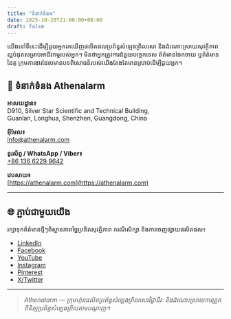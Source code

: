 ```yaml
---
title: "ទំនាក់ទំនង"
date: 2025-10-20T21:00:00+08:00
draft: false
---
```


យើងនៅទីនេះដើម្បីជួយអ្នករកឃើញផលិតផលប្រព័ន្ធសំឡេងព្រិលសោ និងដំណោះស្រាយសុវត្ថិភាពល្អបំផុតសម្រាប់អាជីវកម្មរបស់អ្នក។ មិនថាអ្នកត្រូវការជំនួយបច្ចេកទេស ព័ត៌មានចែកចាយ ឬព័ត៌មានដៃគូ ក្រុមការងារដែលមានបទពិសោធន៍របស់យើងតែងតែមានស្រាប់ដើម្បីជួយអ្នក។

## 📍 ទំនាក់ទំនង Athenalarm

**អាសយដ្ឋាន៖**  
D910, Silver Star Scientific and Technical Building,  
Guanlan, Longhua, Shenzhen, Guangdong, China  

**អ៊ីមែល៖**  
[info@athenalarm.com](mailto:info@athenalarm.com)

**ទូរស័ព្ទ / WhatsApp / Viber៖**  
[+86 136 6229 9642](https://api.whatsapp.com/send?phone=8613662299642)

**វេបសាយ៖**  
[https://athenalarm.com](https://athenalarm.com)

---

## 🌐 ភ្ជាប់ជាមួយយើង

រក្សាទុកព័ត៌មានថ្មីៗពីស្ថានភាពច្នៃប្រឌិតសុវត្ថិភាព ករណីសិក្សា និងការចេញផ្សាយផលិតផល៖

- [LinkedIn](https://www.linkedin.com/company/athenalarm)
- [Facebook](https://www.facebook.com/athenalarm)
- [YouTube](https://www.youtube.com/@athenalarm3663)
- [Instagram](https://www.instagram.com/athenalarm)
- [Pinterest](https://www.pinterest.com/athenalarm/)
- [X/Twitter](https://x.com/Athenalarm)

---

> _Athenalarm — ក្រុមហ៊ុនផលិតប្រព័ន្ធសំឡេងព្រិលសោវិជ្ជាជីវៈ និងដំណោះស្រាយការត្រួតពិនិត្យប្រព័ន្ធសំឡេងព្រិលតាមបណ្តាញ។_
